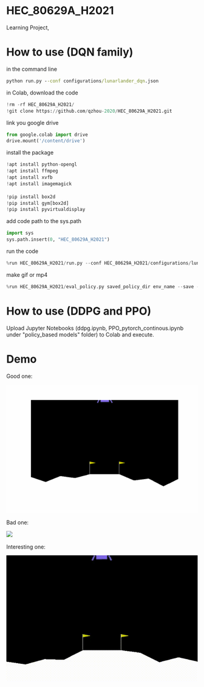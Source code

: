 # HEC_80629A_H2021
Learning Project,

# How to use (DQN family)

in the command line
```cmd
python run.py --conf configurations/lunarlander_dqn.json
```

in Colab, download the code
```python
!rm -rf HEC_80629A_H2021/
!git clone https://github.com/qzhou-2020/HEC_80629A_H2021.git
```

link you google drive

```python
from google.colab import drive
drive.mount('/content/drive')
```

install the package

```python
!apt install python-opengl
!apt install ffmpeg
!apt install xvfb
!apt install imagemagick

!pip install box2d
!pip install gym[box2d]
!pip install pyvirtualdisplay
```

add code path to the sys.path

```python
import sys
sys.path.insert(0, "HEC_80629A_H2021")
```
run the code

```python
%run HEC_80629A_H2021/run.py --conf HEC_80629A_H2021/configurations/lunarlander_ddqn_per.json
```

make gif or mp4
```python
%run HEC_80629A_H2021/eval_policy.py saved_policy_dir env_name --save --save-to filename.gif
```

# How to use (DDPG and PPO)

Upload Jupyter Notebooks (ddpg.ipynb, PPO_pytorch_continous.ipynb under "policy_based models" folder) to Colab and execute.

# Demo

Good one:

![](./media/lunarlander_v2_1500.gif)

Bad one:

![](./media/lunarlander_v2_bad.gif)

Interesting one:

![](./media/lunarlander_v2_hover.gif)
